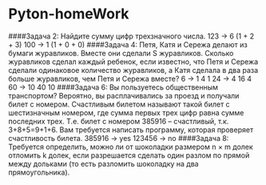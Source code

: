 # Pyton-homeWork
####Задача 2: Найдите сумму цифр трехзначного числа. 123 -> 6 (1 + 2 + 3)
100 -> 1 (1 + 0 + 0)
####Задача 4: Петя, Катя и Сережа делают из бумаги журавликов. Вместе
они сделали S журавликов. Сколько журавликов сделал каждый
ребенок, если известно, что Петя и Сережа сделали одинаковое
количество журавликов, а Катя сделала в два раза больше журавликов,
чем Петя и Сережа вместе?
6 -> 1 4 1
24 -> 4 16 4
60 -> 10 40 10
####Задача 6: Вы пользуетесь общественным транспортом? Вероятно, вы
расплачивались за проезд и получали билет с номером. Счастливым
билетом называют такой билет с шестизначным номером, где сумма
первых трех цифр равна сумме последних трех. Т.е. билет с номером
385916 – счастливый, т.к. 3+8+5=9+1+6. Вам требуется написать
программу, которая проверяет счастливость билета.
385916 -> yes
123456 -> no
####Задача 8: Требуется определить, можно ли от шоколадки размером n
× m долек отломить k долек, если разрешается сделать один разлом по
прямой между дольками (то есть разломить шоколадку на два
прямоугольника).
